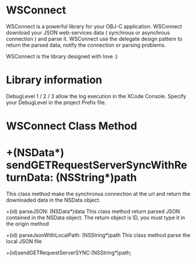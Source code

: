 WSConnect
=========
WSConnect is a powerful library for your OBJ-C application.
WSConnect download your JSON web-services data ( synchrous or asynchrous connection ) and parse it.
WSConnect use the delegate design pattern to return the parsed data, notify the connection or parsing problems.

WSConnect is the library designed with love :)




Library information
=========
DebugLevel 1 / 2 / 3 allow the log execution in the XCode Console. Specify your DebugLevel in the project Prefix file.


WSConnect Class Method
=========

+(NSData*) sendGETRequestServerSyncWithReturnData: (NSString*)path
=========
This class method make the synchronus connection at the url and return the downloaded data in the NSData object.

+(id) parseJSON: (NSData*)data
This class method return parsed JSON contained in the NSData object. The return object is ID, you must type it in the origin method

+(id) parseJsonWithLocalPath: (NSString*)path
This class method parse the local JSON file 


+(id)sendGETRequestServerSYNC:(NSString*)path;
